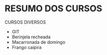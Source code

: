 
# RESUMO DOS CURSOS

CURSOS DIVERSOS

- GIT
- Berinjela recheada
- Macarronada de domingo
- Frango caipira
